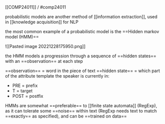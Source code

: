 [[COMP24011]] / #comp24011 

probabilistic models are another method of [[information extraction]], used in [[knowledge acquisition]] for NLP

the most common example of a probabilistic model is the ==Hidden markov model (HMM)==

![[Pasted image 20221228175950.png]]

the HMM models a progression through a sequence of ==hidden states== with an ==observation== at each step

==observation== = word in the piece of text
==hidden state== = which part of the attribute template the speaker is currently in:
- PRE = prefix
- T = target
- POST = postfix

HMMs are somewhat ==preferable== to [[finite state automata]] (RegExp), as it can tolerate some ==noise== within text (RegExp needs text to match ==exactly== as specified), and can be ==trained on data==
